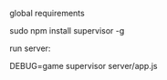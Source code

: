 global requirements

  sudo npm install supervisor -g


run server:

  DEBUG=game supervisor server/app.js
